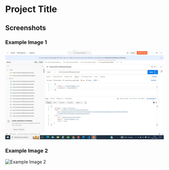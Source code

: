 # Project Title

## Screenshots

### Example Image 1
![Login Page](https://raw.githubusercontent.com/Siddharth-2954/Secure-User-Authentication/master/assets/login.jpg)

### Example Image 2
![Example Image 2](https://raw.githubusercontent.com/yourusername/your-repository/main/assets/example-image2.png)
